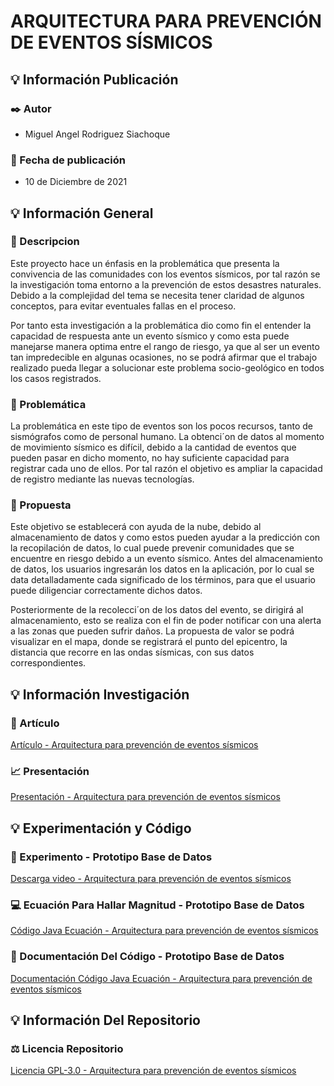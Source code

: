 # ARQUITECTURA PARA PREVENCIÓN DE EVENTOS SÍSMICOS

## :bulb: Información Publicación
### :black_nib: Autor
- Miguel Angel Rodriguez Siachoque

### :calendar: Fecha de publicación
- 10 de Diciembre de 2021

## :bulb: Información General
### :bookmark: Descripcion
Este proyecto hace un énfasis en la problemática que presenta la convivencia de las comunidades con los eventos sísmicos, por tal razón se la investigación toma entorno a la prevención de estos desastres naturales. Debido a la complejidad del tema se necesita tener claridad de algunos conceptos, para evitar eventuales fallas en el proceso.

Por tanto esta investigación a la problemática dio como fin el entender la capacidad de respuesta ante un evento sísmico y como esta puede manejarse manera optima entre el rango de riesgo, ya que al ser un evento tan impredecible en algunas ocasiones, no se podrá afirmar que el trabajo realizado pueda llegar a solucionar este problema socio-geológico en todos los casos registrados.

### :bookmark: Problemática
La problemática en este tipo de eventos son los pocos recursos, tanto de sismógrafos como de personal humano. La obtenci´on de datos al momento de movimiento sísmico es difícil, debido a la cantidad de eventos que pueden pasar en dicho momento, no hay suficiente capacidad para registrar cada uno de ellos. Por tal razón el objetivo es ampliar la capacidad de registro mediante las nuevas tecnologías.

### :bookmark: Propuesta
Este objetivo se establecerá con ayuda de la nube, debido al almacenamiento de datos y como estos pueden ayudar a la predicción con la recopilación de datos, lo cual puede prevenir comunidades que se encuentre en riesgo debido a un evento sísmico. Antes del almacenamiento de datos, los usuarios ingresarán los datos en la aplicación, por lo cual se data detalladamente cada significado de los términos, para que el usuario puede diligenciar correctamente dichos datos.

Posteriormente de la recolecci´on de los datos del evento, se dirigirá al almacenamiento, esto se realiza con el fin de poder notificar con una alerta a las zonas que pueden sufrir daños. La propuesta de valor se podrá visualizar en el mapa, donde se registrará el punto del epicentro, la distancia que recorre en las ondas sísmicas, con sus datos correspondientes.

## :bulb: Información Investigación
### :memo: Artículo
[Artículo - Arquitectura para prevención de eventos sísmicos](Archivos/Artículo-ProyectoAREP.pdf)

### :chart_with_upwards_trend: Presentación
[Presentación - Arquitectura para prevención de eventos sísmicos](Archivos/Presentación-ProyectoAREP.pdf)

## :bulb: Experimentación y Código
### :movie_camera: Experimento - Prototipo Base de Datos
[Descarga video - Arquitectura para prevención de eventos sísmicos](Archivos/Experimento-ProyectoAREP.mp4)

### :computer: Ecuación Para Hallar Magnitud - Prototipo Base de Datos
[Código Java Ecuación - Arquitectura para prevención de eventos sísmicos](Codigo/src/main/java/mars/arem/app/sismo/Magnitude.java)

### :page_facing_up: Documentación Del Código - Prototipo Base de Datos
[Documentación Código Java Ecuación - Arquitectura para prevención de eventos sísmicos](Codigo/JavaDoc)

## :bulb: Información Del Repositorio
### :balance_scale: Licencia Repositorio
[Licencia GPL-3.0 - Arquitectura para prevención de eventos sísmicos](LICENSE.txt)
